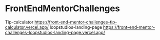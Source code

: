 # FrontEndMentorChallenges
Tip-calculator https://front-end-mentor-challenges-tip-calculator.vercel.app/
loopstudios-landing-page https://front-end-mentor-challenges-loopstudios-landing-page.vercel.app/
